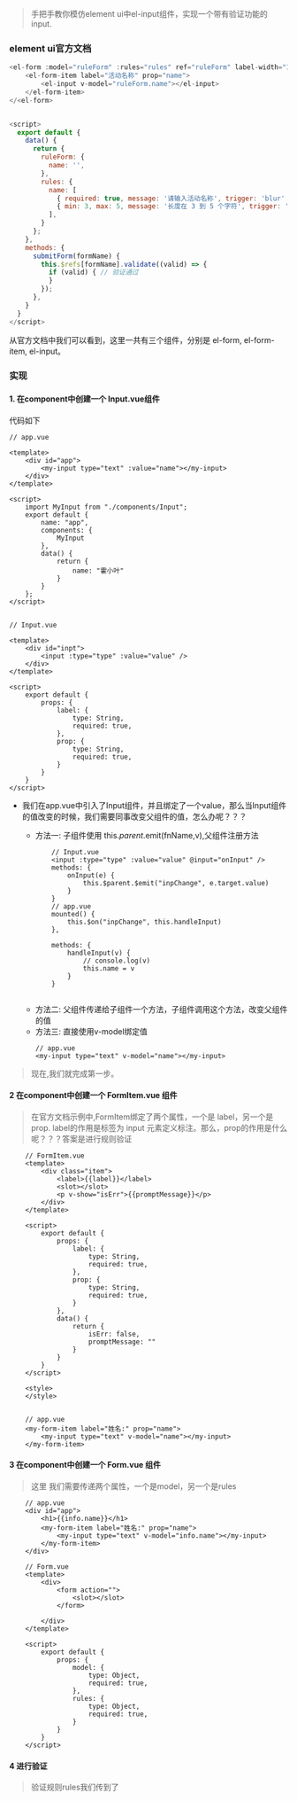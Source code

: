 > 手把手教你模仿element ui中el-input组件，实现一个带有验证功能的input.


### element ui官方文档
```javascript 
<el-form :model="ruleForm" :rules="rules" ref="ruleForm" label-width="100px" class="demo-ruleForm">
	<el-form-item label="活动名称" prop="name">
		<el-input v-model="ruleForm.name"></el-input>
	</el-form-item>
</<el-form>


<script>
  export default {
    data() {
      return {
        ruleForm: {
          name: '',
        },
        rules: {
          name: [
            { required: true, message: '请输入活动名称', trigger: 'blur' },
            { min: 3, max: 5, message: '长度在 3 到 5 个字符', trigger: 'blur' }
          ],
        }
      };
    },
    methods: {
      submitForm(formName) {
        this.$refs[formName].validate((valid) => {
          if (valid) { // 验证通过  
          }
        });
      },
    }
  }
</script>

```

从官方文档中我们可以看到，这里一共有三个组件，分别是 el-form, el-form-item, el-input。


### 实现

#### 1. 在component中创建一个 Input.vue组件

代码如下
```
// app.vue

<template>
	<div id="app">
		<my-input type="text" :value="name"></my-input>
	</div>
</template>

<script>
	import MyInput from "./components/Input";
	export default {
		name: "app",
		components: {
			MyInput
		},
		data() {
			return {
				name: "霍小叶"
			}
		}
	};
</script>


// Input.vue

<template>
	<div id="inpt">
		<input :type="type" :value="value" />
	</div>
</template>

<script>
	export default {
		props: {
			label: {
				type: String,
				required: true,
			},
			prop: {
				type: String,
				required: true,
			}
		}
	}
</script>

```

- 我们在app.vue中引入了Input组件，并且绑定了一个value，那么当Input组件的值改变的时候，我们需要同事改变父组件的值，怎么办呢？？？
	
	* 方法一: 子组件使用 this.$parent.$emit(fnName,v),父组件注册方法
		```
			// Input.vue
			<input :type="type" :value="value" @input="onInput" />
			methods: {
				onInput(e) {
					this.$parent.$emit("inpChange", e.target.value)
				}
			}
			// app.vue
			mounted() {
				this.$on("inpChange", this.handleInput)
			},
			
			methods: {
				handleInput(v) {
					// console.log(v)
					this.name = v
				}
			}
			
		```
	* 方法二: 父组件传递给子组件一个方法，子组件调用这个方法，改变父组件的值
	* 方法三: 直接使用v-model绑定值
		```
		// app.vue
		<my-input type="text" v-model="name"></my-input>
		```
> 现在,我们就完成第一步。



#### 2 在component中创建一个 FormItem.vue 组件
> 在官方文档示例中,FormItem绑定了两个属性，一个是 label，另一个是 prop.
> label的作用是标签为 input 元素定义标注。那么，prop的作用是什么呢？？？答案是进行规则验证

```
	// FormItem.vue
	<template>
		<div class="item">
			<label>{{label}}</label>
			<slot></slot>
			<p v-show="isErr">{{promptMessage}}</p>
		</div>
	</template>
	
	<script>
		export default {
			props: {
				label: {
					type: String,
					required: true,
				},
				prop: {
					type: String,
					required: true,
				}
			},
			data() {
				return {
					isErr: false,
					promptMessage: ""
				}
			}
		}
	</script>
	
	<style>
	</style>
	
	
	// app.vue
	<my-form-item label="姓名:" prop="name">
		<my-input type="text" v-model="name"></my-input>
	</my-form-item>
```


#### 3 在component中创建一个 Form.vue 组件
> 这里 我们需要传递两个属性，一个是model，另一个是rules
```
	// app.vue
	<div id="app">
		<h1>{{info.name}}</h1>
		<my-form-item label="姓名:" prop="name">
			<my-input type="text" v-model="info.name"></my-input>
		</my-form-item>
	</div>

	// Form.vue
	<template>
		<div>
			<form action="">
				<slot></slot>
			</form>
			
		</div>
	</template>
	
	<script>
		export default {
			props: {
				model: {
					type: Object,
					required: true,
				},
				rules: {
					type: Object,
					required: true,
				}
			}
		}
	</script>

```

#### 4 进行验证
> 验证规则rules我们传到了